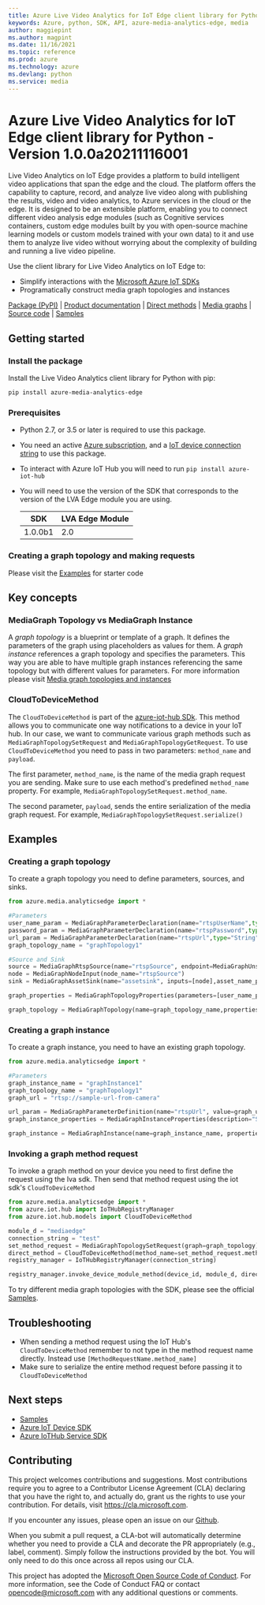 ```yaml
---
title: Azure Live Video Analytics for IoT Edge client library for Python
keywords: Azure, python, SDK, API, azure-media-analytics-edge, media
author: maggiepint
ms.author: magpint
ms.date: 11/16/2021
ms.topic: reference
ms.prod: azure
ms.technology: azure
ms.devlang: python
ms.service: media
---
```


# Azure Live Video Analytics for IoT Edge client library for Python - Version 1.0.0a20211116001 


Live Video Analytics on IoT Edge provides a platform to build intelligent video applications that span the edge and the cloud. The platform offers the capability to capture, record, and analyze live video along with publishing the results, video and video analytics, to Azure services in the cloud or the edge. It is designed to be an extensible platform, enabling you to connect different video analysis edge modules (such as Cognitive services containers, custom edge modules built by you with open-source machine learning models or custom models trained with your own data) to it and use them to analyze live video without worrying about the complexity of building and running a live video pipeline.

Use the client library for Live Video Analytics on IoT Edge to:

- Simplify interactions with the [Microsoft Azure IoT SDKs](https://github.com/azure/azure-iot-sdks)
- Programatically construct media graph topologies and instances

[Package (PyPI)][package] | [Product documentation][doc_product] | [Direct methods][doc_direct_methods] | [Media graphs][doc_media_graph] | [Source code][source] | [Samples][samples]

## Getting started

### Install the package

Install the Live Video Analytics client library for Python with pip:

```bash
pip install azure-media-analytics-edge
```
### Prerequisites

* Python 2.7, or 3.5 or later is required to use this package.
* You need an active [Azure subscription][azure_sub], and a [IoT device connection string][iot_device_connection_string] to use this package.
* To interact with Azure IoT Hub you will need to run `pip install azure-iot-hub`
* You will need to use the version of the SDK that corresponds to the version of the LVA Edge module you are using.

    | SDK  | LVA Edge Module  |
    |---|---|
    | 1.0.0b1  | 2.0  |
### Creating a graph topology and making requests
Please visit the [Examples](#examples) for starter code
## Key concepts

### MediaGraph Topology vs MediaGraph Instance
A _graph topology_ is a blueprint or template of a graph. It defines the parameters of the graph using placeholders as values for them. A _graph instance_ references a graph topology and specifies the parameters. This way you are able to have multiple graph instances referencing the same topology but with different values for parameters. For more information please visit [Media graph topologies and instances][doc_media_graph]

### CloudToDeviceMethod

The `CloudToDeviceMethod` is part of the [azure-iot-hub SDk][iot-hub-sdk]. This method allows you to communicate one way notifications to a device in your IoT hub. In our case, we want to communicate various graph methods such as `MediaGraphTopologySetRequest` and `MediaGraphTopologyGetRequest`. To use `CloudToDeviceMethod` you need to pass in two parameters: `method_name` and `payload`.

The first parameter, `method_name`, is the name of the media graph request you are sending. Make sure to use each method's predefined `method_name` property. For example, `MediaGraphTopologySetRequest.method_name`.

The second parameter, `payload`, sends the entire serialization of the media graph request. For example, `MediaGraphTopologySetRequest.serialize()`

## Examples

### Creating a graph topology
To create a graph topology you need to define parameters, sources, and sinks.
```python
from azure.media.analyticsedge import *

#Parameters
user_name_param = MediaGraphParameterDeclaration(name="rtspUserName",type="String",default="dummyusername")
password_param = MediaGraphParameterDeclaration(name="rtspPassword",type="String",default="dummypassword")
url_param = MediaGraphParameterDeclaration(name="rtspUrl",type="String",default="rtsp://rtspsim:554/media/camera-300s.mkv")
graph_topology_name = "graphTopology1"

#Source and Sink
source = MediaGraphRtspSource(name="rtspSource", endpoint=MediaGraphUnsecuredEndpoint(url="${rtspUrl}",credentials=MediaGraphUsernamePasswordCredentials(username="${rtspUserName}",password="${rtspPassword}")))
node = MediaGraphNodeInput(node_name="rtspSource")
sink = MediaGraphAssetSink(name="assetsink", inputs=[node],asset_name_pattern='sampleAsset-${System.GraphTopologyName}-${System.GraphInstanceName}', segment_length="PT0H0M30S",local_media_cache_maximum_size_mi_b=2048,local_media_cache_path="/var/lib/azuremediaservices/tmp/")

graph_properties = MediaGraphTopologyProperties(parameters=[user_name_param, password_param, url_param], sources=[source], sinks=[sink], description="Continuous video recording to an Azure Media Services Asset")

graph_topology = MediaGraphTopology(name=graph_topology_name,properties=graph_properties)

```

### Creating a graph instance
To create a graph instance, you need to have an existing graph topology.
```python
from azure.media.analyticsedge import *

#Parameters
graph_instance_name = "graphInstance1"
graph_topology_name = "graphTopology1"
graph_url = "rtsp://sample-url-from-camera"

url_param = MediaGraphParameterDefinition(name="rtspUrl", value=graph_url)
graph_instance_properties = MediaGraphInstanceProperties(description="Sample graph description", topology_name=graph_topology_name, parameters=[url_param])

graph_instance = MediaGraphInstance(name=graph_instance_name, properties=graph_instance_properties)

```

### Invoking a graph method request
To invoke a graph method on your device you need to first define the request using the lva sdk. Then send that method request using the iot sdk's `CloudToDeviceMethod`
```python
from azure.media.analyticsedge import *
from azure.iot.hub import IoTHubRegistryManager
from azure.iot.hub.models import CloudToDeviceMethod

module_d = "mediaedge"
connection_string = "test"
set_method_request = MediaGraphTopologySetRequest(graph=graph_topology)
direct_method = CloudToDeviceMethod(method_name=set_method_request.method_name, payload=set_method_request.serialize())
registry_manager = IoTHubRegistryManager(connection_string)

registry_manager.invoke_device_module_method(device_id, module_d, direct_method)
```

To try different media graph topologies with the SDK, please see the official [Samples][samples].

## Troubleshooting

- When sending a method request using the IoT Hub's `CloudToDeviceMethod` remember to not type in the method request name directly. Instead use `[MethodRequestName.method_name]`
- Make sure to serialize the entire method request before passing it to `CloudToDeviceMethod`

## Next steps

- [Samples][samples]
- [Azure IoT Device SDK][iot-device-sdk]
- [Azure IoTHub Service SDK][iot-hub-sdk]

## Contributing

This project welcomes contributions and suggestions. Most contributions require
you to agree to a Contributor License Agreement (CLA) declaring that you have
the right to, and actually do, grant us the rights to use your contribution.
For details, visit https://cla.microsoft.com.

If you encounter any issues, please open an issue on our [Github][github-page-issues].

When you submit a pull request, a CLA-bot will automatically determine whether
you need to provide a CLA and decorate the PR appropriately (e.g., label,
comment). Simply follow the instructions provided by the bot. You will only
need to do this once across all repos using our CLA.

This project has adopted the
[Microsoft Open Source Code of Conduct][code_of_conduct]. For more information,
see the Code of Conduct FAQ or contact opencode@microsoft.com with any
additional questions or comments.

<!-- LINKS -->
[azure_cli]: https://docs.microsoft.com/cli/azure
[azure_sub]: https://azure.microsoft.com/free/

[cla]: https://cla.microsoft.com
[code_of_conduct]: https://opensource.microsoft.com/codeofconduct/
[coc_faq]: https://opensource.microsoft.com/codeofconduct/faq/
[coc_contact]: mailto:opencode@microsoft.com

[package]: https://pypi.org/project/azure-media-analytics-edge/
[source]: https://github.com/Azure/azure-sdk-for-python/tree/main/sdk/media
[samples]: https://github.com/Azure-Samples/live-video-analytics-iot-edge-python

[doc_direct_methods]: https://docs.microsoft.com/azure/media-services/live-video-analytics-edge/direct-methods
[doc_media_graph]: https://docs.microsoft.com/azure/media-services/live-video-analytics-edge/media-graph-concept#media-graph-topologies-and-instances
[doc_product]: https://docs.microsoft.com/azure/media-services/live-video-analytics-edge/

[iot-device-sdk]: https://pypi.org/project/azure-iot-device/
[iot-hub-sdk]: https://pypi.org/project/azure-iot-hub/
[iot_device_connection_string]: https://docs.microsoft.com/azure/media-services/live-video-analytics-edge/get-started-detect-motion-emit-events-quickstart

[github-page-issues]: https://github.com/Azure/azure-sdk-for-python/issues

